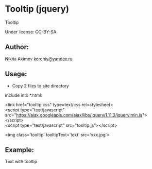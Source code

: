 # Tooltip (jquery)

Tooltip

Under license: CC-BY-SA

Author:
---
Nikita Akimov
korchiy@yandex.ru

Usage:
---
- Copy 2 files to site directory

include into *.html:

&lt;link href="tooltip.css" type=text/css rel=stylesheet&gt;<br>
&lt;script type="text/javascript" src="https://ajax.googleapis.com/ajax/libs/jquery/1.11.3/jquery.min.js"&gt; &lt;/script&gt;<br>
&lt;script type="text/javascript" src="tooltip.js"&gt;&lt;/script&gt;<p>
&lt;img class='tooltip' tooltipText='text' src='xxx.jpg'&gt;

Example:
---
<link href="https://rawgit.com/Korchy/jquery_tooltip/master/tooltip.css" type=text/css rel=stylesheet>
<script type="text/javascript" src="https://ajax.googleapis.com/ajax/libs/jquery/1.11.3/jquery.min.js"></script>
<script type="text/javascript" src="https://rawgit.com/Korchy/jquery_tooltip/master/tooltip.js"></script>

<div class="tooltip" tooltipText="Tooltip text">Text with tooltip</div>
